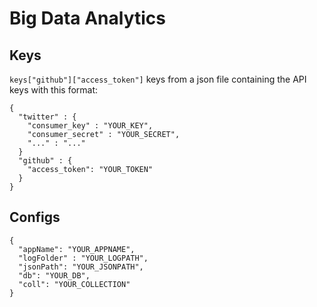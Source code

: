 # Big Data Analytics
## Keys
`keys["github"]["access_token"]` keys from a json file containing the API keys with this format:
```
{
  "twitter" : {
    "consumer_key" : "YOUR_KEY",
    "consumer_secret" : "YOUR_SECRET",
    "..." : "..."
  }
  "github" : {
    "access_token": "YOUR_TOKEN"
  }
}
```

## Configs
```
{
  "appName": "YOUR_APPNAME",
  "logFolder" : "YOUR_LOGPATH",
  "jsonPath": "YOUR_JSONPATH",
  "db": "YOUR_DB",
  "coll": "YOUR_COLLECTION"
}
```


